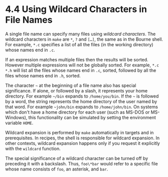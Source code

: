 # 4.4 Using Wildcard Characters in File Names

A single file name can specify many files using _wildcard characters_.
The wildcard characters in `make` are `*`, `?` and `[…]`, the same as in the Bourne shell.
For example, `*.c` specifies a list of all the files (in the working directory) whose names end in `.c`.

If an expression matches multiple files then the results will be sorted.
However multiple expressions will not be globally sorted.
For example, `*.c` `*.h` will list all the files whose names end in `.c`, sorted, followed by all the files whose names end in `.h`, sorted.

The character `~` at the beginning of a file name also has special significance.
If alone, or followed by a slash, it represents your home directory.
For example `~/bin` expands to `/home/you/bin`.
If the `~` is followed by a word, the string represents the home directory of the user named by that word.
For example `~john/bin` expands to `/home/john/bin`.
On systems which don't have a home directory for each user (such as MS-DOS or MS-Windows), this functionality can be simulated by setting the environment variable `HOME`.

Wildcard expansion is performed by `make` automatically in targets and in prerequisites.
In recipes, the shell is responsible for wildcard expansion.
In other contexts, wildcard expansion happens only if you request it explicitly with the `wildcard` function.

The special significance of a wildcard character can be turned off by preceding it with a backslash.
Thus, `foo\*bar` would refer to a specific file whose name consists of `foo`, an asterisk, and `bar`.
